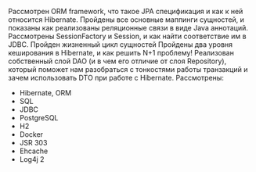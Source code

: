 Рассмотрен ORM framework, что такое JPA спецификация и как к ней относится Hibernate.
Пройдены все основные маппинги сущностей, и показаны как реализованы реляционные связи в виде Java аннотаций.
Рассмотрены SessionFactory и Session, и как найти соответствие им в JDBC.
Пройден жизненный цикл сущностей
Пройдены два уровня кеширования в Hibernate, и как решить N+1 проблему!
Реализован собственный слой DAO (и в чем его отличие от слоя Repository), который поможет нам разобраться с тонкостями работы транзакций и зачем использовать DTO при работе с Hibernate.
Рассмотрены: 
  * Hibernate, ORM
  * SQL
  * JDBC
  * PostgreSQL
  * H2
  * Docker
  * JSR 303
  * Ehcache
  * Log4j 2
